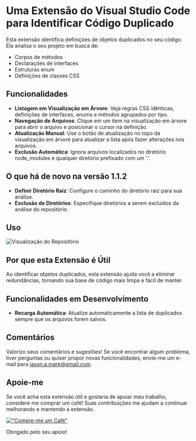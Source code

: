 # Uma Extensão do Visual Studio Code para Identificar Código Duplicado

Esta extensão identifica definições de objetos duplicados no seu código. Ela analisa o seu projeto em busca de:

- Corpos de métodos
- Declarações de interfaces
- Estruturas enum
- Definições de classes CSS

## Funcionalidades

- **Listagem em Visualização em Árvore**: Veja regras CSS idênticas, definições de interfaces, enums e métodos agrupados por tipo.
- **Navegação de Arquivos**: Clique em um item na visualização em árvore para abrir o arquivo e posicionar o cursor na definição.
- **Atualização Manual**: Use o botão de atualização no topo da visualização em árvore para atualizar a lista após fazer alterações nos arquivos.
- **Exclusão Automática**: Ignora arquivos localizados no diretório node_modules e qualquer diretório prefixado com um '.'.

## O que há de novo na versão 1.1.2

- **Definir Diretório Raiz**: Configure o caminho do diretório raiz para sua análise.
- **Exclusão de Diretórios**: Especifique diretórios a serem excluídos da análise do repositório.

## Uso

![Visualização do Repositório](https://github.com/jasonamark/jasonamark/raw/main/identify-duplicates.gif)

## Por que esta Extensão é Útil

Ao identificar objetos duplicados, esta extensão ajuda você a eliminar redundâncias, tornando sua base de código mais limpa e fácil de manter.

## Funcionalidades em Desenvolvimento

- **Recarga Automática**: Atualize automaticamente a lista de duplicados sempre que os arquivos forem salvos.

## Comentários

Valorizo seus comentários e sugestões! Se você encontrar algum problema, tiver perguntas ou quiser propor novas funcionalidades, envie-me um e-mail para [jason.a.mark@gmail.com](jason.a.mark@gmail.com).

## Apoie-me
Se você acha esta extensão útil e gostaria de apoiar meu trabalho, considere me comprar um café! Suas contribuições me ajudam a continuar melhorando e mantendo a extensão.

[!["Compre-me um Café"](https://www.buymeacoffee.com/assets/img/custom_images/orange_img.png)](https://buymeacoffee.com/jasonamark8)

Obrigado pelo seu apoio!
